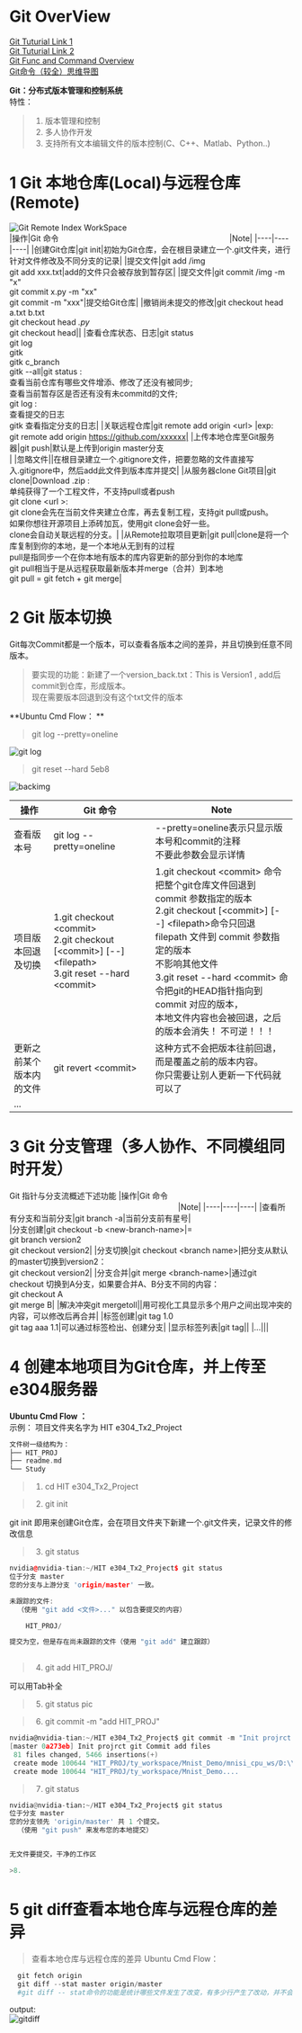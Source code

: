 # Git OverView
[Git Tuturial Link 1](https://docs.github.com/cn/get-started)    
[Git Tuturial Link 2](https://pdai.tech/md/devops/tool/tool-git.html)   
[Git Func and Command Overview](https://blog.csdn.net/huwh_/article/details/78505565)  
[Git命令（较全）思维导图](https://img-blog.csdn.net/20171111113313194?watermark/2/text/aHR0cDovL2Jsb2cuY3Nkbi5uZXQvaHV3aF8=/font/5a6L5L2T/fontsize/400/fill/I0JBQkFCMA==/dissolve/70/gravity/SouthEast)   

**Git：分布式版本管理和控制系统**  
特性：
>1. 版本管理和控制
>2. 多人协作开发
>3. 支持所有文本编辑文件的版本控制(C、C++、Matlab、Python..)

# 1 Git 本地仓库(Local)与远程仓库(Remote)
![Git Remote Index WorkSpace](https://img-blog.csdn.net/20171111113251312?watermark/2/text/aHR0cDovL2Jsb2cuY3Nkbi5uZXQvaHV3aF8=/font/5a6L5L2T/fontsize/400/fill/I0JBQkFCMA==/dissolve/70/gravity/SouthEast)  
|操作|Git 命令 <img width=300>|Note|
|----|----|----|
|创建Git仓库|git init|初始为Git仓库，会在根目录建立一个.git文件夹，进行针对文件修改及不同分支的记录|
|提交文件|git add /img<br>git add xxx.txt|add的文件只会被存放到暂存区|
|提交文件|git commit /img -m "x"<br>git commit x.py -m "xx"<br>git commit  -m "xxx"|提交给Git仓库|
|撤销尚未提交的修改|git checkout head a.txt b.txt<br>git checkout head *.py*<br>git checkout head||
|查看仓库状态、日志|git status<br>git log<br>gitk<br>gitk c_branch<br>gitk --all|git status :<br>查看当前仓库有哪些文件增添、修改了还没有被同步;<br>查看当前暂存区是否还有没有未commitd的文件;<br>git log : <br>查看提交的日志<br>gitk 查看指定分支的日志|
|关联远程仓库|git remote add origin &lt;url&gt; |exp:<br>git remote add origin https://github.com/xxxxxx|
|上传本地仓库至Git服务器|git push|默认是上传到origin master分支<br>|
|忽略文件||在根目录建立一个.gitignore文件，把要忽略的文件直接写入.gitignore中，然后add此文件到版本库并提交|
|从服务器clone Git项目|git clone|Download .zip :<br>单纯获得了一个工程文件，不支持pull或者push<br>git clone &lt;url &gt;:<br>git clone会先在当前文件夹建立仓库，再去复制工程，支持git pull或push。<br>如果你想往开源项目上添砖加瓦，使用git clone会好一些。<br>clone会自动关联远程的分支。|
|从Remote拉取项目更新|git pull|clone是将一个库复制到你的本地，是一个本地从无到有的过程<br>pull是指同步一个在你本地有版本的库内容更新的部分到你的本地库<br>git pull相当于是从远程获取最新版本并merge（合并）到本地<br>git pull = git fetch + git merge|
# 2 Git 版本切换
Git每次Commit都是一个版本，可以查看各版本之间的差异，并且切换到任意不同版本。
>要实现的功能：新建了一个version_back.txt：This is Version1 , add后commit到仓库，形成版本。  
>现在需要版本回退到没有这个txt文件的版本  

**Ubuntu Cmd Flow：  **   

>git log --pretty=oneline  
  
![git log]()
>git reset --hard 5eb8  
  
![backimg]()
  
|操作|Git 命令 <img width=300>|Note|
|----|----|----|
|查看版本号|git log --pretty=oneline  |--pretty=oneline表示只显示版本号和commit的注释<br>不要此参数会显示详情|
|项目版本回退及切换|1.git checkout &lt;commit&gt;<br>2.git checkout [&lt;commit&gt;] [--] &lt;filepath&gt;<br>3.git reset --hard &lt;commit&gt; <br>|1.git checkout &lt;commit&gt; 命令把整个git仓库文件回退到 commit 参数指定的版本<br>2.git checkout [&lt;commit&gt;] [--] &lt;filepath&gt;命令只回退 filepath 文件到 commit 参数指定的版本<br>不影响其他文件<br>3.git reset --hard &lt;commit&gt; 命令把git的HEAD指针指向到 commit 对应的版本，<br>本地文件内容也会被回退，之后的版本会消失！ 不可逆！！！|
|更新之前某个版本内的文件|git revert &lt;commit&gt;|这种方式不会把版本往前回退，而是覆盖之前的版本内容。<br>你只需要让别人更新一下代码就可以了|
|...|||

# 3 Git 分支管理（多人协作、不同模组同时开发）

Git 指针与分支流概述下述功能
|操作|Git 命令 <img width=300>|Note|
|----|----|----|
|查看所有分支和当前分支|git branch -a|当前分支前有星号|	
|分支创建|git checkout -b &lt;new-branch-name&gt;|= <br>git branch version2<br> git checkout version2|
|分支切换|git checkout &lt;branch name&gt;|把分支从默认的master切换到version2：<br>git checkout version2|
|分支合并|git merge &lt;branch-name&gt;|通过git checkout 切换到A分支，如果要合并A、B分支不同的内容：<br>git checkout A<br>git merge B|
|解决冲突git mergetoll||用可视化工具显示多个用户之间出现冲突的内容，可以修改后再合并|
|标签创建|git tag 1.0<br>git tag  aaa 1.1|可以通过标签检出、创建分支|
|显示标签列表|git tag||
|...|||

# 4 创建本地项目为Git仓库，并上传至e304服务器

**Ubuntu Cmd Flow ：**  
示例：
项目文件夹名字为 HIT e304_Tx2_Project
```C++
文件树一级结构为：  
├── HIT_PROJ  
├── readme.md  
└── Study  
```

>1. cd HIT e304_Tx2_Project  


>2. git init  


git init 即用来创建Git仓库，会在项目文件夹下新建一个.git文件夹，记录文件的修改信息
>3. git status
```C++
nvidia@nvidia-tian:~/HIT e304_Tx2_Project$ git status
位于分支 master
您的分支与上游分支 'origin/master' 一致。

未跟踪的文件:
  （使用 "git add <文件>..." 以包含要提交的内容）

	HIT_PROJ/

提交为空，但是存在尚未跟踪的文件（使用 "git add" 建立跟踪）
 
```

>4. git add HIT_PROJ/

可以用Tab补全

>5. git status
pic

>6. git commit -m "add HIT_PROJ"
```C
nvidia@nvidia-tian:~/HIT e304_Tx2_Project$ git commit -m "Init projrct git Commit add files"
[master 0a273eb] Init projrct git Commit add files
 81 files changed, 5466 insertions(+)
 create mode 100644 "HIT_PROJ/ty_workspace/Mnist_Demo/mnisi_cpu_ws/D:\\python\\minist/MNIST/processed/test.pt"
 create mode 100644 "HIT_PROJ/ty_workspace/Mnist_Demo....
```

>7. git status
```python
nvidia@nvidia-tian:~/HIT e304_Tx2_Project$ git status
位于分支 master
您的分支领先 'origin/master' 共 1 个提交。
  （使用 "git push" 来发布您的本地提交）


无文件要提交，干净的工作区

>8.

```
	
# 5 git diff查看本地仓库与远程仓库的差异
>查看本地仓库与远程仓库的差异
Ubuntu Cmd Flow：   
```python
  git fetch origin
  git diff --stat master origin/master
  #git diff -- stat命令的功能是统计哪些文件发生了改变，有多少行产生了改动，并不会给出改动的具体内容。
```
output:  
![gitdiff]()



	
	
	
